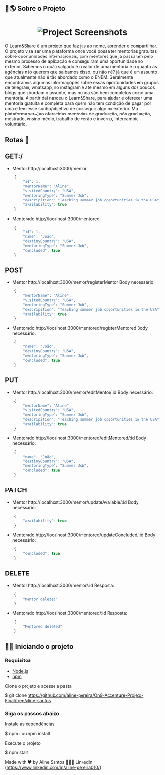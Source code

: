 ## 🛫🌎 Sobre o Projeto

<h1 align="center">
	<img alt="Project Screenshots" src="https://uploaddeimagens.com.br/images/002/991/809/full/docBanner.png?1607199592" />
</h1>

<p>O Learn&Share é um projeto que faz jus ao nome, aprender e compartilhar. O projeto visa ser uma plataforma onde você possa ter mentorias gratuitas
sobre oportunidades internacionais, com mentores que já passaram pelo mesmo processo de aplicação e conseguiram uma oportunidade no exterior. Sabemos o quão salgado é o valor de uma mentoria e o quanto as agências não querem que saibamos disso. ou não né? já que é um assunto que atualmente não é tão abordado como o ENEM. Geralmente encontramos algumas informaçõpes sobre essas oportunidades em grupos de telegram, whatsapp, no instagram e até mesmo em alguns dos poucos blogs que abordam o assunto, mas nunca são bem completos como uma mentoria. A partir dai nasceu o Learn&Share, para ajudar e oferecer uma mentoria gratuita e completa para quem não tem condição de pagar por uma e tem esse sonho/objetivo de conseguir algo no exterior. Ma plataforma ser~]ao oferecidas mentorias de graduação, pós graduação, mestrado, ensino médio, trabalho de verão e inverno, intercambio voluntário.
</p>

## Rotas 📜

## GET:/

- Mentor
http://localhost:3000/mentor
```javascript
    {
        "id": 1,
        "mentorName": "Aline",
        "visitedCountry": "USA",
        "mentoringType": "Summer Job",
        "descripition": "Teaching summer job opportunities in the USA",
        "availability": true
    }
```
- Mentorado
http://localhost:3000/mentored
```javascript
    {
        "id": 1,
        "name": "João",
        "destinyCountry": "USA",
        "mentoringType": "Summer Job",
        "concluded": true
    }
```
## POST
- Mentor
http://localhost:3000/mentor/registerMentor
Body necessário:
```javascript
    {
        "mentorName": "Aline",
        "visitedCountry": "USA",
        "mentoringType": "Summer Job",
        "descripition": "Teaching summer job opportunities in the USA",
        "availability": true
    }
```

- Mentorado
http://localhost:3000/mentored/registerMentored
Body necessário:
```javascript
    {
        "name": "João",
        "destinyCountry": "USA",
        "mentoringType": "Summer Job",
        "concluded": true
    }
```

## PUT
- Mentor
http://localhost:3000/mentor/editMentor/:id
Body necessário:
```javascript
    {
        "mentorName": "Aline",
        "visitedCountry": "USA",
        "mentoringType": "Summer Job",
        "descripition": "Teaching summer job opportunities in the USA",
        "availability": true
    }
```

- Mentorado
http://localhost:3000/mentored/editMentored/:id
Body necessário:
```javascript
    {
        "name": "João",
        "destinyCountry": "USA",
        "mentoringType": "Summer Job",
        "concluded": true
    }
```

## PATCH
- Mentor
http://localhost:3000/mentor/updateAvailable/:id
Body necessário:
```javascript
    {
        "availability": true
    }
```

- Mentorado
http://localhost:3000/mentored/updateConcluded/:id
Body necessário:
```javascript
    {
        "concluded": true
    }
```

## DELETE
- Mentor
http://localhost:3000/mentor/:id
Resposta:
```javascript
    {
        "Mentor deleted"
    }
```

- Mentorado
http://localhost:3000/mentored/:id
Resposta:
```javascript
    {
        "Mentored deleted"
    }
```

## 👩‍💻 Iniciando o projeto

### Requisitos

- [Node.js](https://nodejs.org/en/)
- [npm](https://www.npmjs.com/)


Clone o projeto e acesse a pasta

$ git clone https://github.com/aline-pereira/On9-Accenture-Projeto-Final/tree/aline-santos



### Siga os passos abaixo

Instale as dependências

$ npm i ou npm install

Execute o projeto

$ npm start


Made with ❤ by Aline Santos 💁🏽‍♀️ LinkedIn (https://www.linkedin.com/in/aline-pereira010/)